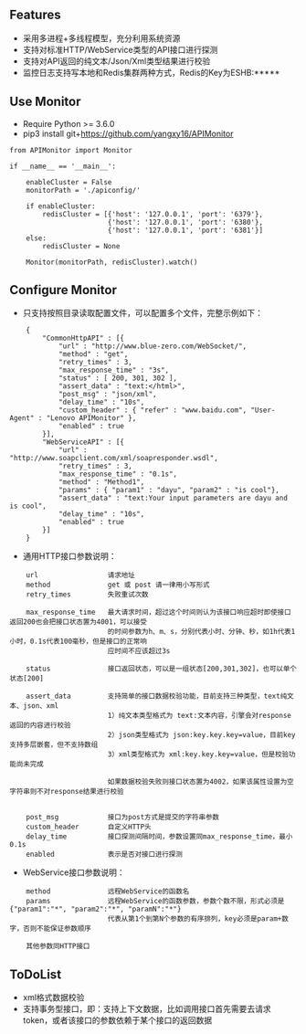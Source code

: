 ## Features

* 采用多进程+多线程模型，充分利用系统资源
* 支持对标准HTTP/WebService类型的API接口进行探测
* 支持对API返回的纯文本/Json/Xml类型结果进行校验
* 监控日志支持写本地和Redis集群两种方式，Redis的Key为ESHB:*****

## Use Monitor
* Require Python >= 3.6.0
* pip3 install git+https://github.com/yangxy16/APIMonitor

```
from APIMonitor import Monitor

if __name__ == '__main__':

    enableCluster = False
    monitorPath = './apiconfig/'

    if enableCluster:
        redisCluster = [{'host': '127.0.0.1', 'port': '6379'},
                        {'host': '127.0.0.1', 'port': '6380'},
                        {'host': '127.0.0.1', 'port': '6381'}]
    else:
        redisCluster = None

    Monitor(monitorPath, redisCluster).watch()
```

## Configure Monitor
* 只支持按照目录读取配置文件，可以配置多个文件，完整示例如下：
```
    {
        "CommonHttpAPI" : [{
            "url" : "http://www.blue-zero.com/WebSocket/",
            "method" : "get",
            "retry_times" : 3,
            "max_response_time" : "3s",
            "status" : [ 200, 301, 302 ],
            "assert_data" : "text:</html>",
            "post_msg" : "json/xml",
            "delay_time" : "10s",
            "custom_header" : { "refer" : "www.baidu.com", "User-Agent" : "Lenovo APIMonitor" },
            "enabled" : true
        }],
        "WebServiceAPI" : [{
            "url" : "http://www.soapclient.com/xml/soapresponder.wsdl",
            "retry_times" : 3,
            "max_response_time" : "0.1s",
            "method" : "Method1",
            "params" : { "param1" : "dayu", "param2" : "is cool"},
            "assert_data" : "text:Your input parameters are dayu and is cool",
            "delay_time" : "10s",
            "enabled" : true
        }]
    }
```
  
* 通用HTTP接口参数说明：
```
    url                 请求地址
    method              get 或 post 请一律用小写形式
    retry_times         失败重试次数
  
    max_response_time   最大请求时间，超过这个时间则认为该接口响应超时即使接口返回200也会把接口状态置为4001，可以接受
                        的时间参数为h、m、s，分别代表小时、分钟、秒，如1h代表1小时，0.1s代表100毫秒，但是接口的正常响
                        应时间不应该超过3s
  
    status              接口返回状态，可以是一组状态[200,301,302]，也可以单个状态[200]
  
    assert_data         支持简单的接口数据校验功能，目前支持三种类型，text纯文本、json、xml
                        1）纯文本类型格式为 text:文本内容，引擎会对response返回的内容进行校验
                        2）json类型格式为 json:key.key.key=value，目前key支持多层嵌套，但不支持数组
                        3）xml类型格式为 xml:key.key.key=value，但是校验功能尚未完成
  
                        如果数据校验失败则接口状态置为4002，如果该属性设置为空字符串则不对response结果进行校验


    post_msg            接口为post方式是提交的字符串参数
    custom_header       自定义HTTP头
    delay_time          接口探测间隔时间，参数设置同max_response_time，最小0.1s
    enabled             表示是否对接口进行探测
```
  
* WebService接口参数说明：
```
    method              远程WebService的函数名
    params              远程WebService的函数参数，参数个数不限，形式必须是{"param1":"*", "param2":"*", "paramN":"*"}
                        代表从第1个到第N个参数的有序排列，key必须是param+数字，否则不能保证参数顺序
  
    其他参数同HTTP接口
```
  
## ToDoList
* xml格式数据校验
* 支持事务型接口，即：支持上下文数据，比如调用接口首先需要去请求token，或者该接口的参数依赖于某个接口的返回数据
